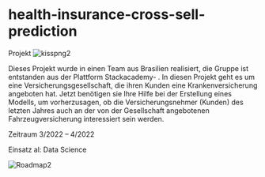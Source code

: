# health-insurance-cross-sell-prediction
Projekt 
![kisspng2](https://user-images.githubusercontent.com/18030121/163382972-2b551d04-8c61-4461-b797-4ef9ed3a1dc5.jpg)

Dieses Projekt wurde in einen Team aus Brasilien realisiert, die Gruppe ist entstanden aus der Plattform Stackacademy- . In diesen Projekt geht es um eine  Versicherungsgesellschaft, die ihren Kunden eine Krankenversicherung angeboten hat. Jetzt benötigen sie Ihre Hilfe bei der Erstellung eines Modells, um vorherzusagen,
ob die Versicherungsnehmer (Kunden) des letzten Jahres auch an der von der Gesellschaft angebotenen Fahrzeugversicherung interessiert sein werden.

Zeitraum 3/2022 – 4/2022

Einsatz al: Data Science

![Roadmap2](https://user-images.githubusercontent.com/18030121/163383144-3c0afb08-a492-4bca-9f1b-07737010eeb1.jpg)
